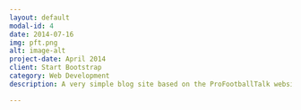 ```yaml
---
layout: default
modal-id: 4
date: 2014-07-16
img: pft.png
alt: image-alt
project-date: April 2014
client: Start Bootstrap
category: Web Development
description: A very simple blog site based on the ProFootballTalk website. (I love me some football!)<p><a href="https://github.com/johnbagley/pft">View code on GitHub</a>

---
```

